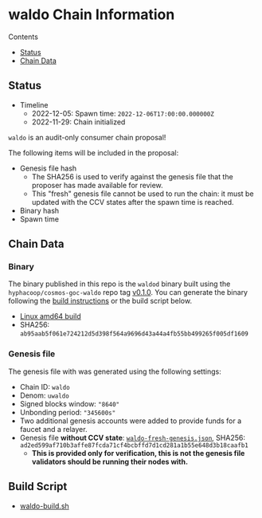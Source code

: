 # waldo Chain Information

Contents

* [Status](#status)
* [Chain Data](#chain-data)

## Status

* Timeline
  * 2022-12-05: Spawn time: `2022-12-06T17:00:00.000000Z`
  * 2022-11-29: Chain initialized

`waldo` is an audit-only consumer chain proposal!

The following items will be included in the proposal:
* Genesis file hash
  * The SHA256 is used to verify against the genesis file that the proposer has made available for review.
  * This "fresh" genesis file cannot be used to run the chain: it must be updated with the CCV states after the spawn time is reached.
* Binary hash
* Spawn time

## Chain Data

### Binary

The binary published in this repo is the `waldod` binary built using the `hyphacoop/cosmos-goc-waldo` repo tag [v0.1.0](https://github.com/strangelove-ventures/waldo/releases/tag/v0.1.0). You can generate the binary following the [build instructions](https://github.com/strangelove-ventures/waldo#instructions) or the build script below.

  * [Linux amd64 build](waldod)
  * SHA256: `ab95aab5f061e724212d5d398f564a9696d43a44a4fb55bb499265f005df1609`

### Genesis file

The genesis file with was generated using the following settings:

* Chain ID: `waldo`
* Denom: `uwaldo`
* Signed blocks window: `"8640"`
* Unbonding period: `"345600s"`
* Two additional genesis accounts were added to provide funds for a faucet and a relayer.
* Genesis file **without CCV state**: [`waldo-fresh-genesis.json`](waldo-fresh-genesis.json), SHA256: `ad2ed599af710b3affe87fcda71cf4bcbffd7d1cd281a1b55e648d3b18caafb1`
  * **This is provided only for verification, this is not the genesis file validators should be running their nodes with.**

## Build Script

- [waldo-build.sh](waldo-build.sh)
